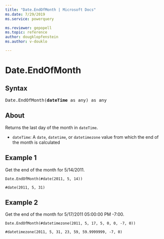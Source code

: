 ```yaml
---
title: "Date.EndOfMonth | Microsoft Docs"
ms.date: 7/29/2019
ms.service: powerquery

ms.reviewer: gepopell
ms.topic: reference
author: dougklopfenstein
ms.author: v-douklo

---
```

# Date.EndOfMonth

## Syntax

<pre>
Date.EndOfMonth(<b>dateTime</b> as any) as any 
</pre>
  
## About  
Returns the last day of the month in `dateTime`. <ul> <li><code>dateTime</code>: A <code>date</code>, <code>datetime</code>, or <code>datetimezone</code> value from which the end of the month is calculated</li> </ul>

## Example 1
Get the end of the month for 5/14/2011.

```powerquery-m
Date.EndOfMonth(#date(2011, 5, 14))
```

`#date(2011, 5, 31)`

## Example 2
Get the end of the month for 5/17/2011 05:00:00 PM -7:00.

```powerquery-m
Date.EndOfMonth(#datetimezone(2011, 5, 17, 5, 0, 0, -7, 0))
```

`#datetimezone(2011, 5, 31, 23, 59, 59.9999999, -7, 0)`
